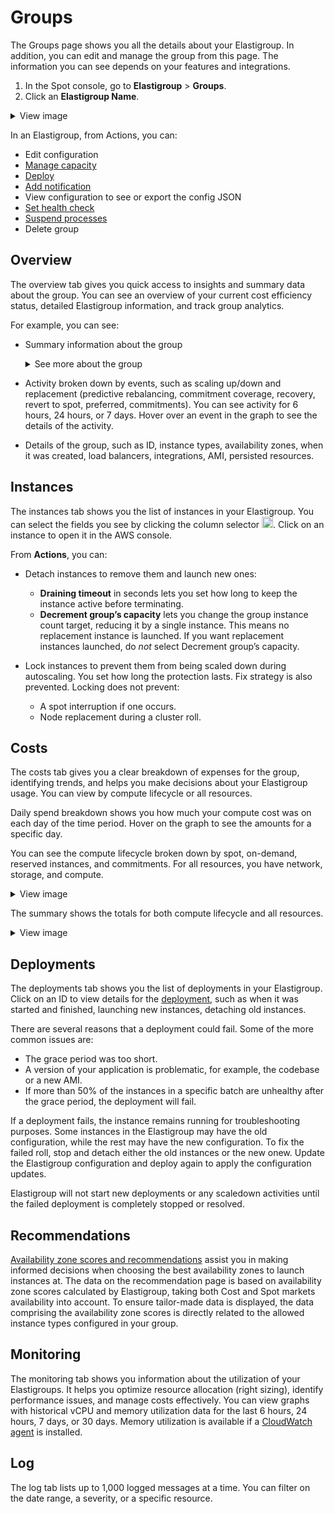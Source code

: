 # Groups

The Groups page shows you all the details about your Elastigroup. In addition, you can edit and manage the group from this page. The information you can see depends on your features and integrations.

1. In the Spot console, go to **Elastigroup** > **Groups**.
2. Click an **Elastigroup Name**.

<details>
   <summary markdown="span">View image</summary>

  <img width=700 src="https://github.com/user-attachments/assets/3698a171-263b-44c4-aa77-2080773e21a1">

</details>


In an Elastigroup, from Actions, you can:

* Edit configuration
* [Manage capacity](elastigroup/tutorials/elastigroup-actions-menu/manage-group-capacity)
* [Deploy](elastigroup/tutorials/elastigroup-actions-menu/deploy-or-roll-elastigroup)
* [Add notification](elastigroup/tutorials/elastigroup-actions-menu/create-notifications)
* View configuration to see or export the config JSON
* [Set health check](elastigroup/tutorials/elastigroup-actions-menu/set-health-checks)
* [Suspend processes](elastigroup/tutorials/elastigroup-actions-menu/suspend-processes)
* Delete group

## Overview

The overview tab gives you quick access to insights and summary data about the group. You can see an overview of your current cost efficiency status, detailed Elastigroup information, and track group analytics.

For example, you can see:

* Summary information about the group

   <details>
    <summary markdown="span">See more about the group</summary>

    * <b>Running instances</b> is the number of instances running in the Elastigroup.
    * <b>Spot running hours</b> is the total number of spot instances running hours in the selected time period.
    * <b>Actual cost</b> is your calculated compute cost for the selected time period using spot instances.
    * <b>On-demand costs</b> is the amount of money in dollars you spent for on-demand instances.
    * <b>Saved</b> is the amount of money in dollars you saved during the selected time period.
    * <b>Savings percentage</b> is the percent savings comparing your actual cost to your potential cost.

    </details>

* Activity broken down by events, such as scaling up/down and replacement (predictive rebalancing, commitment coverage, recovery, revert to spot, preferred, commitments). You can see activity for 6 hours, 24 hours, or 7 days. Hover over an event in the graph to see the details of the activity.

* Details of the group, such as ID, instance types, availability zones, when it was created, load balancers, integrations, AMI, persisted resources.

## Instances

The instances tab shows you the list of instances in your Elastigroup. You can select the fields you see by clicking the column selector <img height=18 src="https://github.com/user-attachments/assets/e5bc0ee3-3053-443d-a9b4-7642b68f95fe">. Click on an instance to open it in the AWS console.

From **Actions**, you can:

* Detach instances to remove them and launch new ones:
   * **Draining timeout** in seconds lets you set how long to keep the instance active before terminating.
   * **Decrement group’s capacity** lets you change the group instance count target, reducing it by a single instance. This means no replacement instance is launched. If you want replacement instances launched, do <i>not</i> select Decrement group’s capacity.

* Lock instances to prevent them from being scaled down during autoscaling. You set how long the protection lasts. Fix strategy is also prevented.
   Locking does not prevent:
    * A spot interruption if one occurs.
    * Node replacement during a cluster roll.

## Costs

The costs tab gives you a clear breakdown of expenses for the group, identifying trends, and helps you make decisions about your Elastigroup usage. You can view by compute lifecycle or all resources.

Daily spend breakdown shows you how much your compute cost was on each day of the time period. Hover on the graph to see the amounts for a specific day.

You can see the compute lifecycle broken down by spot, on-demand, reserved instances, and commitments. For all resources, you have network, storage, and compute.

<details>
   <summary markdown="span">View image</summary>

  <img width=700 src="https://github.com/user-attachments/assets/a65ab46e-5c43-4404-a01c-6aab83750779">

</details>

The summary shows the totals for both compute lifecycle and all resources.

<details>
   <summary markdown="span">View image</summary>

  <img width=300 src="https://github.com/user-attachments/assets/d04681a1-68fd-4147-8990-a6fcb82fe230">

</details>

## Deployments

The deployments tab shows you the list of deployments in your Elastigroup. Click on an ID to view details for the [deployment](elastigroup/tutorials/elastigroup-actions-menu/deploy-or-roll-elastigroup), such as when it was started and finished, launching new instances, detaching old instances.

There are several reasons that a deployment could fail. Some of the more common issues are:

* The grace period was too short.
* A version of your application is problematic, for example, the codebase or a new AMI.
* If more than 50% of the instances in a specific batch are unhealthy after the grace period, the deployment will fail.

If a deployment fails, the instance remains running for troubleshooting purposes. Some instances in the Elastigroup may have the old configuration, while the rest may have the new configuration. To fix the failed roll, stop and detach either the old instances or the new onew. Update the Elastigroup configuration and deploy again to apply the configuration updates.

Elastigroup will not start new deployments or any scaledown activities until the failed deployment is completely stopped or resolved.

## Recommendations

[Availability zone scores and recommendations](elastigroup/features/core-features/az-scores) assist you in making informed decisions when choosing the best availability zones to launch instances at. The data on the recommendation page is based on availability zone scores calculated by Elastigroup, taking both Cost and Spot markets availability into account. To ensure tailor-made data is displayed, the data comprising the availability zone scores is directly related to the allowed instance types configured in your group.

## Monitoring

The monitoring tab shows you information about the utilization of your Elastigroups. It helps you optimize resource allocation (right sizing), identify performance issues, and manage costs effectively. You can view graphs with historical vCPU and memory utilization data for the last 6 hours, 24 hours, 7 days, or 30 days. Memory utilization is available if a [CloudWatch agent](https://docs.aws.amazon.com/AmazonCloudWatch/latest/monitoring/install-CloudWatch-Agent-on-EC2-Instance.html) is installed.

## Log

The log tab lists up to 1,000 logged messages at a time. You can filter on the date range, a severity, or a specific resource.
